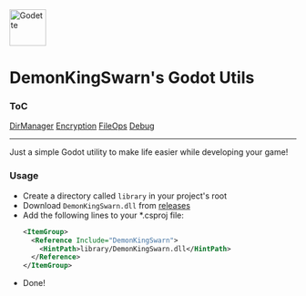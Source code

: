 <img src="./.asssets/godette.png" alt="Godette" width="64" height="64">

# DemonKingSwarn's Godot Utils

### ToC

[DirManager](./docs/DirManager.md)
[Encryption](./docs/Encryption.md)
[FileOps](./docs/FileOps.md)
[Debug](./docs/Debug.md)

---

Just a simple Godot utility to make life easier while developing your game!

### Usage

- Create a directory called `library` in your project's root
- Download `DemonKingSwarn.dll` from [releases](https://github.com/demonkingswarn/demonic-utils/releases)
- Add the following lines to your *.csproj file:
  ```xml
  <ItemGroup>
    <Reference Include="DemonKingSwarn">
      <HintPath>library/DemonKingSwarn.dll</HintPath>
    </Reference>
  </ItemGroup>
  ```
- Done!
